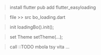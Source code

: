 > install 
flutter pub add flutter_easyloading

> file >> src
bo_loading.dart

> init 
loadingBo().init();

> set Theme 
setTheme(...);

> call ::TODO
mbola tsy vita ... 
